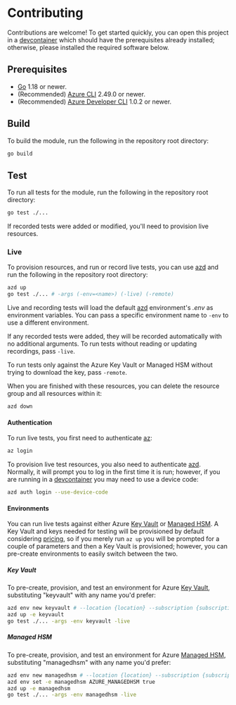 # Contributing

Contributions are welcome! To get started quickly, you can open this project in a [devcontainer] which should have the prerequisites already installed;
otherwise, please installed the required software below.

## Prerequisites

* [Go] 1.18 or newer.
* (Recommended) [Azure CLI][az] 2.49.0 or newer.
* (Recommended) [Azure Developer CLI][azd] 1.0.2 or newer.

## Build

To build the module, run the following in the repository root directory:

```bash
go build
```

## Test

To run all tests for the module, run the following in the repository root directory:

```bash
go test ./...
```

If recorded tests were added or modified, you'll need to provision live resources.

### Live

To provision resources, and run or record live tests, you can use [azd] and run the following in the repository root directory:

```bash
azd up
go test ./... # -args (-env=<name>) (-live) (-remote)
```

Live and recording tests will load the default [azd] environment's _.env_ as environment variables.
You can pass a specific environment name to `-env` to use a different environment.

If any recorded tests were added, they will be recorded automatically with no additional arguments.
To run tests without reading or updating recordings, pass `-live`.

To run tests only against the Azure Key Vault or Managed HSM without trying to download the key, pass `-remote`.

When you are finished with these resources, you can delete the resource group and all resources within it:

```bash
azd down
```

#### Authentication

To run live tests, you first need to authenticate [az]:

```bash
az login
```

To provision live test resources, you also need to authenticate [azd]. Normally, it will prompt you to log in
the first time it is run; however, if you are running in a [devcontainer] you may need to use a device code:

```bash
azd auth login --use-device-code
```

#### Environments

You can run live tests against either Azure [Key Vault] or [Managed HSM]. A Key Vault and keys needed for testing will
be provisioned by default considering [pricing], so if you merely run `az up` you will be prompted for a couple of
parameters and then a Key Vault is provisioned; however, you can pre-create environments to easily switch between the two.

##### Key Vault

To pre-create, provision, and test an environment for Azure [Key Vault], substituting "keyvault" with any name you'd prefer:

```bash
azd env new keyvault # --location {location} --subscription {subscription}
azd up -e keyvault
go test ./... -args -env keyvault -live
```

##### Managed HSM

To pre-create, provision, and test an environment for Azure [Managed HSM], substituting "managedhsm" with any name you'd prefer:

```bash
azd env new managedhsm # --location {location} --subscription {subscription}
azd env set -e managedhsm AZURE_MANAGEDHSM true
azd up -e managedhsm
go test ./... -args -env managedhsm -live
```

[az]: https://aka.ms/azcli
[azd]: https://aka.ms/azd
[Go]: https://go.dev
[devcontainer]: https://code.visualstudio.com/docs/devcontainers/containers
[Key Vault]: https://learn.microsoft.com/azure/key-vault/general/
[Managed HSM]: https://learn.microsoft.com/azure/key-vault/managed-hsm/
[pricing]: https://azure.microsoft.com/pricing/details/key-vault/
